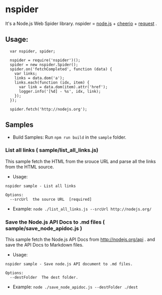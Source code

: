 # nspider

It's a Node.js Web Spider library. 
nspider = [node.js](http://nodejs.org/) + [cheerio](https://github.com/cheeriojs/cheerio) + [request](https://github.com/mikeal/request) . 

## Usage:
```
  var nspider, spider;

  nspider = require('nspider')();
  spider = new nspider.Spider();
  spider.on('fetchCompleted', function (data) {
    var links;
    links = data.dom('a');
    links.each(function (idx, item) {
      var link = data.dom(item).attr('href');
      logger.info('[%d] - %s', idx, link);
    });
  });

  spider.fetch('http://nodejs.org');
```

## Samples 
* Build Samples:
  Run `npm run build` in the `sample` folder.

### List all links ( sample/list_all_links.js) 
This sample fetch the HTML from the srouce URL and parse all the links from the HTML source.
* Usage:      
```
nspider sample - List all links

Options:
  --srcUrl  the source URL  [required]
```

* Example:
  `node ./list_all_links.js --srcUrl http://nodejs.org/`

### Save the Node.js API Docs to .md files ( sample/save_node_apidoc.js )
This sample fetch the Node.js API Docs from http://nodejs.org/api . and save the API Docs to Markdown files.
* Usage:    
```
nspider sample - Save node.js API document to .md files.

Options:
  --destFolder  The dest folder.
```

* Example:
  `node ./save_node_apidoc.js --destFolder ./dest`

